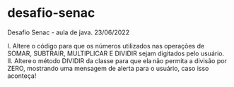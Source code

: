 # desafio-senac
Desafio Senac - aula de java.
23/06/2022

I. Altere o código para que os números utilizados nas operações de SOMAR, SUBTRAIR, MULTIPLICAR E DIVIDIR sejam digitados pelo usuário. 
II. Altere o método DIVIDIR da classe para que ela não permita a divisão por ZERO, mostrando uma mensagem de alerta para o usuário, caso isso aconteça! 


